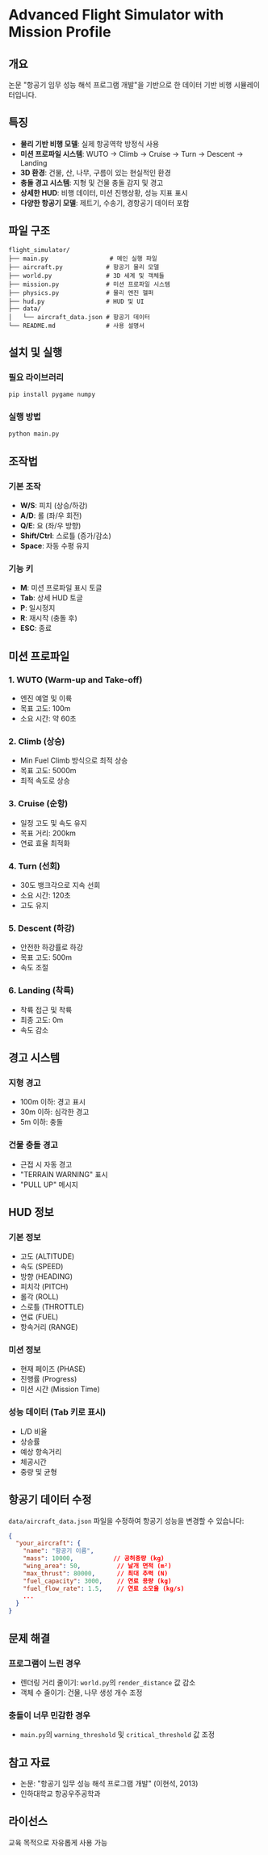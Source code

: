 # Advanced Flight Simulator with Mission Profile

## 개요
논문 "항공기 임무 성능 해석 프로그램 개발"을 기반으로 한 데이터 기반 비행 시뮬레이터입니다.

## 특징
- **물리 기반 비행 모델**: 실제 항공역학 방정식 사용
- **미션 프로파일 시스템**: WUTO → Climb → Cruise → Turn → Descent → Landing
- **3D 환경**: 건물, 산, 나무, 구름이 있는 현실적인 환경
- **충돌 경고 시스템**: 지형 및 건물 충돌 감지 및 경고
- **상세한 HUD**: 비행 데이터, 미션 진행상황, 성능 지표 표시
- **다양한 항공기 모델**: 제트기, 수송기, 경항공기 데이터 포함

## 파일 구조
```
flight_simulator/
├── main.py                 # 메인 실행 파일
├── aircraft.py            # 항공기 물리 모델
├── world.py               # 3D 세계 및 객체들
├── mission.py             # 미션 프로파일 시스템
├── physics.py             # 물리 엔진 헬퍼
├── hud.py                 # HUD 및 UI
├── data/
│   └── aircraft_data.json # 항공기 데이터
└── README.md              # 사용 설명서
```

## 설치 및 실행

### 필요 라이브러리
```bash
pip install pygame numpy
```

### 실행 방법
```bash
python main.py
```

## 조작법

### 기본 조작
- **W/S**: 피치 (상승/하강)
- **A/D**: 롤 (좌/우 회전)
- **Q/E**: 요 (좌/우 방향)
- **Shift/Ctrl**: 스로틀 (증가/감소)
- **Space**: 자동 수평 유지

### 기능 키
- **M**: 미션 프로파일 표시 토글
- **Tab**: 상세 HUD 토글
- **P**: 일시정지
- **R**: 재시작 (충돌 후)
- **ESC**: 종료

## 미션 프로파일

### 1. WUTO (Warm-up and Take-off)
- 엔진 예열 및 이륙
- 목표 고도: 100m
- 소요 시간: 약 60초

### 2. Climb (상승)
- Min Fuel Climb 방식으로 최적 상승
- 목표 고도: 5000m
- 최적 속도로 상승

### 3. Cruise (순항)
- 일정 고도 및 속도 유지
- 목표 거리: 200km
- 연료 효율 최적화

### 4. Turn (선회)
- 30도 뱅크각으로 지속 선회
- 소요 시간: 120초
- 고도 유지

### 5. Descent (하강)
- 안전한 하강률로 하강
- 목표 고도: 500m
- 속도 조절

### 6. Landing (착륙)
- 착륙 접근 및 착륙
- 최종 고도: 0m
- 속도 감소

## 경고 시스템

### 지형 경고
- 100m 이하: 경고 표시
- 30m 이하: 심각한 경고
- 5m 이하: 충돌

### 건물 충돌 경고
- 근접 시 자동 경고
- "TERRAIN WARNING" 표시
- "PULL UP" 메시지

## HUD 정보

### 기본 정보
- 고도 (ALTITUDE)
- 속도 (SPEED)
- 방향 (HEADING)
- 피치각 (PITCH)
- 롤각 (ROLL)
- 스로틀 (THROTTLE)
- 연료 (FUEL)
- 항속거리 (RANGE)

### 미션 정보
- 현재 페이즈 (PHASE)
- 진행률 (Progress)
- 미션 시간 (Mission Time)

### 성능 데이터 (Tab 키로 표시)
- L/D 비율
- 상승률
- 예상 항속거리
- 체공시간
- 중량 및 균형

## 항공기 데이터 수정

`data/aircraft_data.json` 파일을 수정하여 항공기 성능을 변경할 수 있습니다:

```json
{
  "your_aircraft": {
    "name": "항공기 이름",
    "mass": 10000,           // 공허중량 (kg)
    "wing_area": 50,          // 날개 면적 (m²)
    "max_thrust": 80000,      // 최대 추력 (N)
    "fuel_capacity": 3000,    // 연료 용량 (kg)
    "fuel_flow_rate": 1.5,    // 연료 소모율 (kg/s)
    ...
  }
}
```

## 문제 해결

### 프로그램이 느린 경우
- 렌더링 거리 줄이기: `world.py`의 `render_distance` 값 감소
- 객체 수 줄이기: 건물, 나무 생성 개수 조정

### 충돌이 너무 민감한 경우
- `main.py`의 `warning_threshold` 및 `critical_threshold` 값 조정

## 참고 자료
- 논문: "항공기 임무 성능 해석 프로그램 개발" (이현석, 2013)
- 인하대학교 항공우주공학과

## 라이선스
교육 목적으로 자유롭게 사용 가능